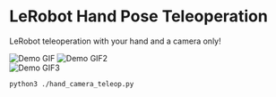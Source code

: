 # LeRobot Hand Pose Teleoperation
LeRobot teleoperation with your hand and a camera only!

![Demo GIF](robotarm1.gif)   ![Demo GIF2](robotarm2.gif)  
![Demo GIF3](robotarm3.gif)  

```
python3 ./hand_camera_teleop.py
```
